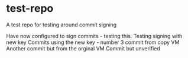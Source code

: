 # test-repo
A test repo for testing around commit signing

Have now configured to sign commits - testing this.
Testing signing with new key
Commits using the new key - number 3
commit from copy VM
Another commit but from the orginal VM
Commit but unverified
